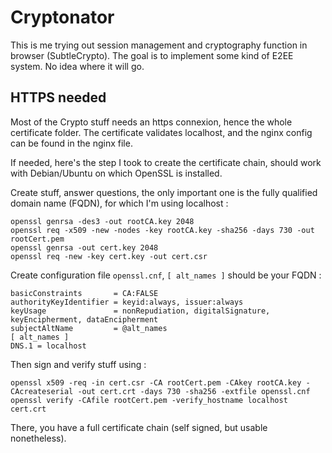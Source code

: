 # Cryptonator
This is me trying out session management and cryptography function in browser (SubtleCrypto). The goal is to implement some kind of E2EE system. No idea where it will go.

## HTTPS needed
Most of the Crypto stuff needs an https connexion, hence the whole certificate folder. The certificate validates localhost, and the nginx config can be found in the nginx file.

If needed, here's the step I took to create the certificate chain, should work with Debian/Ubuntu on which OpenSSL is installed.

Create stuff, answer questions, the only important one is the fully qualified domain name (FQDN), for which I'm using localhost :

    openssl genrsa -des3 -out rootCA.key 2048
    openssl req -x509 -new -nodes -key rootCA.key -sha256 -days 730 -out rootCert.pem
    openssl genrsa -out cert.key 2048
    openssl req -new -key cert.key -out cert.csr

Create configuration file `openssl.cnf`, `[ alt_names ]` should be your FQDN : 

    basicConstraints       = CA:FALSE
    authorityKeyIdentifier = keyid:always, issuer:always
    keyUsage               = nonRepudiation, digitalSignature, keyEncipherment, dataEncipherment
    subjectAltName         = @alt_names
    [ alt_names ]
    DNS.1 = localhost

Then sign and verify stuff using :

    openssl x509 -req -in cert.csr -CA rootCert.pem -CAkey rootCA.key -CAcreateserial -out cert.crt -days 730 -sha256 -extfile openssl.cnf
    openssl verify -CAfile rootCert.pem -verify_hostname localhost cert.crt

There, you have a full certificate chain (self signed, but usable nonetheless).